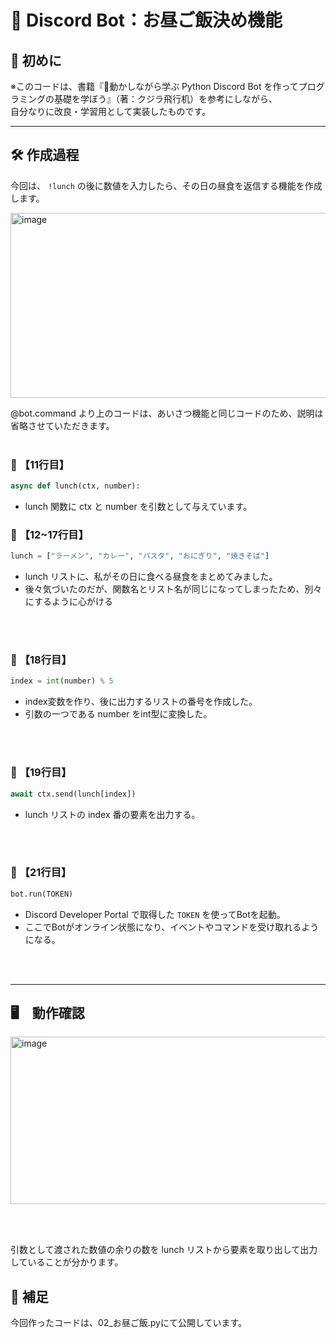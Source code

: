 # 🤖 Discord Bot：お昼ご飯決め機能

## 🔰 初めに  
※このコードは、書籍『📘動かしながら学ぶ Python Discord Bot を作ってプログラミングの基礎を学ぼう』（著：クジラ飛行机）を参考にしながら、  
自分なりに改良・学習用として実装したものです。

---

## 🛠 作成過程  
今回は、 `!lunch` の後に数値を入力したら、その日の昼食を返信する機能を作成します。

<img width="683" height="296" alt="image" src="https://github.com/user-attachments/assets/4ae4b978-bd0d-4c44-8510-18f9c4023ced" />


@bot.command より上のコードは、あいさつ機能と同じコードのため、説明は省略させていただきます。
<br></br>

### 📗 【11行目】

```python
async def lunch(ctx, number):
```

- lunch 関数に ctx と number を引数として与えています。  


### 📗 【12~17行目】

```python
lunch = ["ラーメン", "カレー", "パスタ", "おにぎり", "焼きそば"]
```

- lunch リストに、私がその日に食べる昼食をまとめてみました。
- 後々気づいたのだが、関数名とリスト名が同じになってしまったため、別々にするように心がける

<br></br>

### 📗 【18行目】

```python
index = int(number) % 5
```

- index変数を作り、後に出力するリストの番号を作成した。
- 引数の一つである number をint型に変換した。

<br></br>


### 📗 【19行目】

```python
await ctx.send(lunch[index])
```

- lunch リストの index 番の要素を出力する。

<br></br>

### 📗 【21行目】

```python
bot.run(TOKEN)
```

- Discord Developer Portal で取得した `TOKEN` を使ってBotを起動。
- ここでBotがオンライン状態になり、イベントやコマンドを受け取れるようになる。

<br></br>

---

## 🖥️　動作確認

<img width="1300" height="268" alt="image" src="https://github.com/user-attachments/assets/dff14230-e3f1-48ca-ae8a-9ad26467004c" />

<br></br>

引数として渡された数値の余りの数を lunch リストから要素を取り出して出力していることが分かります。

## 📌 補足
今回作ったコードは、02_お昼ご飯.pyにて公開しています。
